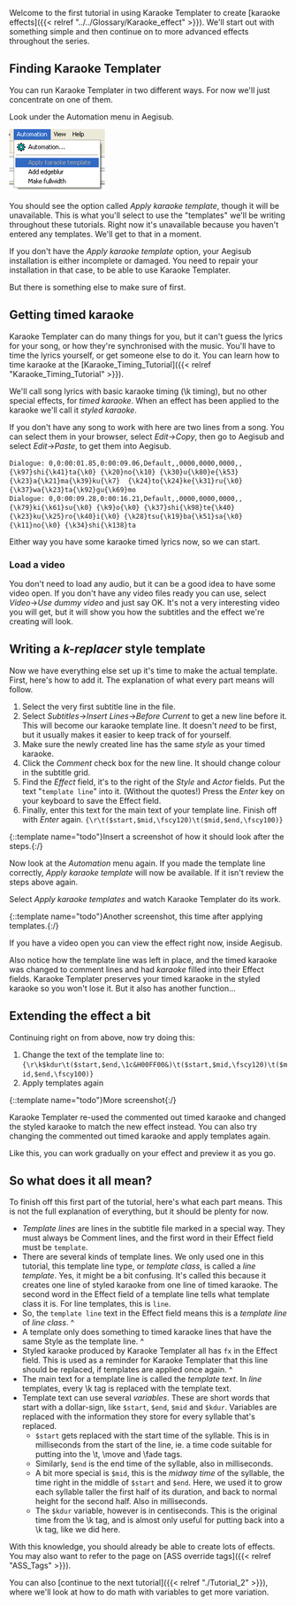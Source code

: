Welcome to the first tutorial in using Karaoke Templater to create [karaoke effects]({{< relref "../../Glossary/Karaoke_effect" >}}). We'll start out with something simple and
then continue on to more advanced effects throughout the series.

## Finding Karaoke Templater  ##

You can run Karaoke Templater in two different ways. For now we'll just
concentrate on one of them.

Look under the Automation menu in Aegisub.

![Automation-menu-kara-templater-gray](/img/3.2/Automation-menu-kara-templater-gray.png)

You should see the option called _Apply karaoke template_, though it will be
unavailable. This is what you'll select to use the "templates" we'll be writing
throughout these tutorials. Right now it's unavailable because you haven't
entered any templates. We'll get to that in a moment.

If you don't have the _Apply karaoke template_ option, your Aegisub
installation is either incomplete or damaged. You need to repair your
installation in that case, to be able to use Karaoke Templater.

But there is something else to make sure of first.

## Getting timed karaoke  ##

Karaoke Templater can do many things for you, but it can't guess the lyrics for
your song, or how they're synchronised with the music. You'll have to time the
lyrics yourself, or get someone else to do it. You can learn how to time
karaoke at the [Karaoke_Timing_Tutorial]({{< relref "Karaoke_Timing_Tutorial" >}}).

We'll call song lyrics with basic karaoke timing (\k timing), but no other
special effects, for _timed karaoke_. When an effect has been applied to the
karaoke we'll call it _styled karaoke_.

If you don't have any song to work with here are two lines from a song. You
can select them in your browser, select _Edit_→_Copy_, then go to Aegisub and
select _Edit_→_Paste_, to get them into Aegisub.

    Dialogue: 0,0:00:01.85,0:00:09.06,Default,,0000,0000,0000,,{\k97}shi{\k41}ta{\k0} {\k20}no{\k10} {\k30}u{\k80}e{\k53} {\k23}a{\k21}ma{\k39}ku{\k7}  {\k24}to{\k24}ke{\k31}ru{\k0} {\k37}wa{\k23}ta{\k92}gu{\k69}mo
    Dialogue: 0,0:00:09.28,0:00:16.21,Default,,0000,0000,0000,,{\k79}ki{\k61}su{\k0} {\k9}o{\k0} {\k37}shi{\k98}te{\k40}  {\k23}ku{\k25}ro{\k40}i{\k0} {\k28}tsu{\k19}ba{\k51}sa{\k0} {\k11}no{\k0} {\k34}shi{\k138}ta

Either way you have some karaoke timed lyrics now, so we can start.

### Load a video  ###

You don't need to load any audio, but it can be a good idea to have some video
open. If you don't have any video files ready you can use, select _Video_→_Use
dummy video_ and just say OK. It's not a very interesting video you will get,
but it will show you how the subtitles and the effect we're creating will look.

## Writing a _k-replacer_ style template  ##

Now we have everything else set up it's time to make the actual template.
First, here's how to add it. The explanation of what every part means will
follow.

1. Select the very first subtitle line in the file.
1. Select _Subtitles_→_Insert Lines_→_Before Current_ to get a new line before it. This will become our karaoke template line. It doesn't _need_ to be first, but it usually makes it easier to keep track of for yourself.
1. Make sure the newly created line has the same _style_ as your timed karaoke.
1. Click the _Comment_ check box for the new line. It should change colour in the subtitle grid.
1. Find the _Effect_ field, it's to the right of the _Style_ and _Actor_ fields. Put the text "`template line`" into it. (Without the quotes!) Press the _Enter_ key on your keyboard to save the Effect field.
1. Finally, enter this text for the main text of your template line. Finish off with _Enter_ again. `{\r\t($start,$mid,\fscy120)\t($mid,$end,\fscy100)}`

{::template name="todo"}Insert a screenshot of how it should look after the steps.{:/}

Now look at the _Automation_ menu again. If you made the template line
correctly, _Apply karaoke template_ will now be available. If it isn't review
the steps above again.

Select _Apply karaoke templates_ and watch Karaoke Templater do its work.

{::template name="todo"}Another screenshot, this time after applying templates.{:/}

If you have a video open you can view the effect right now, inside Aegisub.

Also notice how the template line was left in place, and the timed karaoke was
changed to comment lines and had _karaoke_ filled into their Effect fields.
Karaoke Templater preserves your timed karaoke in the styled karaoke so you
won't lose it. But it also has another function...

## Extending the effect a bit  ##

Continuing right on from above, now try doing this:

1. Change the text of the template line to: `{\r\k$kdur\t($start,$end,\1c&H00FF00&)\t($start,$mid,\fscy120)\t($mid,$end,\fscy100)}`
1. Apply templates again

{::template name="todo"}More screenshot{:/}

Karaoke Templater re-used the commented out timed karaoke and changed the
styled karaoke to match the new effect instead. You can also try changing the
commented out timed karaoke and apply templates again.

Like this, you can work gradually on your effect and preview it as you go.

## So what does it all mean?  ##

To finish off this first part of the tutorial, here's what each part means.
This is not the full explanation of everything, but it should be plenty for
now.

 *  _Template lines_ are lines in the subtitle file marked in a special way.
     They must always be Comment lines, and the first word in their Effect
     field must be `template`.
 *  There are several kinds of template lines. We only used one in this
    tutorial, this template line type, or _template class_, is called a _line
    template_. Yes, it might be a bit confusing. It's called this because it
    creates one line of styled karaoke from one line of timed karaoke. The
    second word in the Effect field of a template line tells what template
    class it is.  For line templates, this is `line`.
 *  So, the `template line` text in the Effect field means this is a
    _template line_ of _line class_.
^
 *  A template only does something to timed karaoke lines that have the same
    Style as the template line.
^
 *  Styled karaoke produced by Karaoke Templater all has `fx` in the Effect
    field. This is used as a reminder for Karaoke Templater that this line
    should be replaced, if templates are applied once again.
^
 *  The main text for a template line is called the _template text_. In
    _line_ templates, every \k tag is replaced with the template text.
 *  Template text can use several _variables_. These are short words that
    start with a dollar-sign, like `$start`, `$end`, `$mid` and `$kdur`.
    Variables are replaced with the information they store for every syllable
    that's replaced.
     *  `$start` gets replaced with the start time of the syllable. This is
        in milliseconds from the start of the line, ie. a time code suitable
        for putting into the \t, \move and \fade tags.
     *  Similarly, `$end` is the end time of the syllable, also in
        milliseconds.
     *  A bit more special is `$mid`, this is the _midway time_ of the
        syllable, the time right in the middle of `$start` and `$end`. Here, we
        used it to grow each syllable taller the first half of its duration,
        and back to normal height for the second half. Also in milliseconds.
     *  The `$kdur` variable, however is in centiseconds. This is the
        original time from the \k tag, and is almost only useful for putting
        back into a \k tag, like we did here.

With this knowledge, you should already be able to create lots of effects. You
may also want to refer to the page on [ASS override tags]({{< relref "ASS_Tags" >}}).

You can also [continue to the next tutorial]({{< relref "./Tutorial_2" >}}), where we'll look at how to
do math with variables to get more variation.

